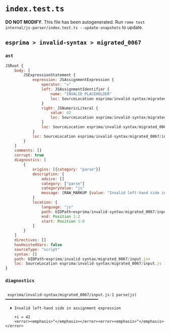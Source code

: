 # `index.test.ts`

**DO NOT MODIFY**. This file has been autogenerated. Run `rome test internal/js-parser/index.test.ts --update-snapshots` to update.

## `esprima > invalid-syntax > migrated_0067`

### `ast`

```javascript
JSRoot {
	body: [
		JSExpressionStatement {
			expression: JSAssignmentExpression {
				operator: "="
				left: JSAssignmentIdentifier {
					name: "INVALID_PLACEHOLDER"
					loc: SourceLocation esprima/invalid-syntax/migrated_0067/input.js 1:3-1:2
				}
				right: JSNumericLiteral {
					value: 42
					loc: SourceLocation esprima/invalid-syntax/migrated_0067/input.js 1:5-1:7
				}
				loc: SourceLocation esprima/invalid-syntax/migrated_0067/input.js 1:0-1:7
			}
			loc: SourceLocation esprima/invalid-syntax/migrated_0067/input.js 1:0-1:7
		}
	]
	comments: []
	corrupt: true
	diagnostics: [
		{
			origins: [{category: "parse"}]
			description: {
				advice: []
				category: ["parse"]
				categoryValue: "js"
				message: [RAW_MARKUP {value: "Invalid left-hand side in "}, "assignment expression"]
			}
			location: {
				language: "js"
				path: UIDPath<esprima/invalid-syntax/migrated_0067/input.js>
				end: Position 1:2
				start: Position 1:0
			}
		}
	]
	directives: []
	hasHoistedVars: false
	sourceType: "script"
	syntax: []
	path: UIDPath<esprima/invalid-syntax/migrated_0067/input.js>
	loc: SourceLocation esprima/invalid-syntax/migrated_0067/input.js 1:0-2:0
}
```

### `diagnostics`

```

 esprima/invalid-syntax/migrated_0067/input.js:1 parse(js) ━━━━━━━━━━━━━━━━━━━━━━━━━━━━━━━━━━━━━━━━━

  ✖ Invalid left-hand side in assignment expression

    +i = 42
    <error><emphasis>^</emphasis></error><error><emphasis>^</emphasis></error>


```
